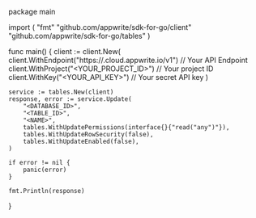 package main

import (
    "fmt"
    "github.com/appwrite/sdk-for-go/client"
    "github.com/appwrite/sdk-for-go/tables"
)

func main() {
    client := client.New(
        client.WithEndpoint("https://<REGION>.cloud.appwrite.io/v1") // Your API Endpoint
        client.WithProject("<YOUR_PROJECT_ID>") // Your project ID
        client.WithKey("<YOUR_API_KEY>") // Your secret API key
    )

    service := tables.New(client)
    response, error := service.Update(
        "<DATABASE_ID>",
        "<TABLE_ID>",
        "<NAME>",
        tables.WithUpdatePermissions(interface{}{"read("any")"}),
        tables.WithUpdateRowSecurity(false),
        tables.WithUpdateEnabled(false),
    )

    if error != nil {
        panic(error)
    }

    fmt.Println(response)
}
